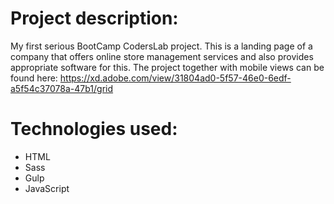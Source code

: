 # Project description:
My first serious BootCamp CodersLab project.
This is a landing page of a company that offers online store management services and also provides appropriate software for this.
The project together with mobile views can be found here: https://xd.adobe.com/view/31804ad0-5f57-46e0-6edf-a5f54c37078a-47b1/grid

# Technologies used:
* HTML
* Sass
* Gulp
* JavaScript

